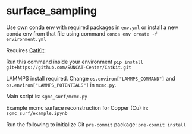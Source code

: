 # surface_sampling

Use own conda env with required packages in `env.yml` or install a new conda env from that file using command
`conda env create -f environment.yml`

Requires [CatKit](https://github.com/SUNCAT-Center/CatKit):

Run this command inside your environment
`pip install git+https://github.com/SUNCAT-Center/CatKit.git`

LAMMPS install required. Change `os.environ["LAMMPS_COMMAND"]` and `os.environ["LAMMPS_POTENTIALS"]` in `mcmc.py`.

Main script is:
`sgmc_surf/mcmc.py`

Example mcmc surface reconstruction for Copper (Cu) in:
`sgmc_surf/example.ipynb`

Run the following to initialize Git `pre-commit` package:
`pre-commit install`

